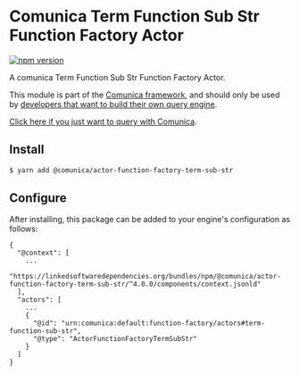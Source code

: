 # Comunica Term Function Sub Str Function Factory Actor

[![npm version](https://badge.fury.io/js/%40comunica%2Factor-function-factory-term-function-sub-str.svg)](https://www.npmjs.com/package/@comunica/actor-function-factory-term-sub-str)

A comunica Term Function Sub Str Function Factory Actor.

This module is part of the [Comunica framework](https://github.com/comunica/comunica),
and should only be used by [developers that want to build their own query engine](https://comunica.dev/docs/modify/).

[Click here if you just want to query with Comunica](https://comunica.dev/docs/query/).

## Install

```bash
$ yarn add @comunica/actor-function-factory-term-sub-str
```

## Configure

After installing, this package can be added to your engine's configuration as follows:
```text
{
  "@context": [
    ...
    "https://linkedsoftwaredependencies.org/bundles/npm/@comunica/actor-function-factory-term-sub-str/^4.0.0/components/context.jsonld"
  ],
  "actors": [
    ...
    {
      "@id": "urn:comunica:default:function-factory/actors#term-function-sub-str",
      "@type": "ActorFunctionFactoryTermSubStr"
    }
  ]
}
```
